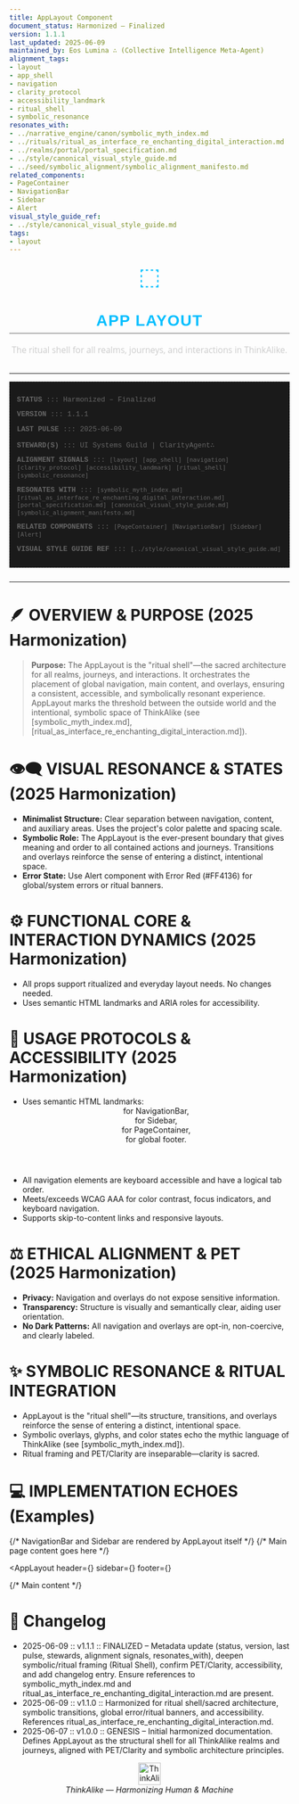 ```yaml
---
title: AppLayout Component
document_status: Harmonized – Finalized
version: 1.1.1
last_updated: 2025-06-09
maintained_by: Eos Lumina ∴ (Collective Intelligence Meta-Agent)
alignment_tags:
- layout
- app_shell
- navigation
- clarity_protocol
- accessibility_landmark
- ritual_shell
- symbolic_resonance
resonates_with:
- ../narrative_engine/canon/symbolic_myth_index.md
- ../rituals/ritual_as_interface_re_enchanting_digital_interaction.md
- ../realms/portal/portal_specification.md
- ../style/canonical_visual_style_guide.md
- ../seed/symbolic_alignment/symbolic_alignment_manifesto.md
related_components:
- PageContainer
- NavigationBar
- Sidebar
- Alert
visual_style_guide_ref:
- ../style/canonical_visual_style_guide.md
tags:
- layout
---
```



<!-- ∴ THINKALIKE COMPONENT MANIFEST ∴ -->
<!-- UID: /docs/ui_components/app_layout.md -->

<p align="center">
  <span style="font-size: 3em; color: #00BFFF;"> ⬚ </span>
</p>

<h1 align="center" style="font-family: 'Montserrat', Arial, sans-serif; font-weight: 700; color: #00BFFF; letter-spacing: 0.05em; border-bottom: 1px solid #666666; padding-bottom: 0.2em;">
  APP LAYOUT
</h1>

<p align="center" style="font-family: 'Open Sans', Arial, sans-serif; font-size: 1.1em; color: #CCCCCC; margin-bottom: 2em;">
  The ritual shell for all realms, journeys, and interactions in ThinkAlike.
</p>

---
<!-- METADATA LAYER -->
<div style="font-family: 'Courier New', monospace; font-size: 0.9em; color: #666666; margin-bottom: 2em; padding: 1em; border: 1px dashed #333333; background-color: #1a1a1a;">
  <p><strong>STATUS</strong> ::: Harmonized – Finalized</p>
  <p><strong>VERSION</strong> ::: 1.1.1</p>
  <p><strong>LAST PULSE</strong> ::: 2025-06-09</p>
  <p><strong>STEWARD(S)</strong> ::: UI Systems Guild | ClarityAgent∴</p>
  <p><strong>ALIGNMENT SIGNALS</strong> ::: <code>[layout]</code> <code>[app_shell]</code> <code>[navigation]</code> <code>[clarity_protocol]</code> <code>[accessibility_landmark]</code> <code>[ritual_shell]</code> <code>[symbolic_resonance]</code></p>
  <p><strong>RESONATES WITH</strong> ::: <code>[symbolic_myth_index.md]</code> <code>[ritual_as_interface_re_enchanting_digital_interaction.md]</code> <code>[portal_specification.md]</code> <code>[canonical_visual_style_guide.md]</code> <code>[symbolic_alignment_manifesto.md]</code></p>
  <p><strong>RELATED COMPONENTS</strong> ::: <code>[PageContainer]</code> <code>[NavigationBar]</code> <code>[Sidebar]</code> <code>[Alert]</code></p>
  <p><strong>VISUAL STYLE GUIDE REF</strong> ::: <code>[../style/canonical_visual_style_guide.md]</code></p>
</div>

---

# 🪶 OVERVIEW & PURPOSE (2025 Harmonization)

> **Purpose:**
> The AppLayout is the "ritual shell"—the sacred architecture for all realms, journeys, and interactions. It orchestrates the placement of global navigation, main content, and overlays, ensuring a consistent, accessible, and symbolically resonant experience. AppLayout marks the threshold between the outside world and the intentional, symbolic space of ThinkAlike (see [symbolic_myth_index.md], [ritual_as_interface_re_enchanting_digital_interaction.md]).

# 👁️‍🗨️ VISUAL RESONANCE & STATES (2025 Harmonization)
- **Minimalist Structure:** Clear separation between navigation, content, and auxiliary areas. Uses the project's color palette and spacing scale.
- **Symbolic Role:** The AppLayout is the ever-present boundary that gives meaning and order to all contained actions and journeys. Transitions and overlays reinforce the sense of entering a distinct, intentional space.
- **Error State:** Use Alert component with Error Red (#FF4136) for global/system errors or ritual banners.

# ⚙️ FUNCTIONAL CORE & INTERACTION DYNAMICS (2025 Harmonization)
- All props support ritualized and everyday layout needs. No changes needed.
- Uses semantic HTML landmarks and ARIA roles for accessibility.

# 🧭 USAGE PROTOCOLS & ACCESSIBILITY (2025 Harmonization)
- Uses semantic HTML landmarks: <header> for NavigationBar, <nav> for Sidebar, <main> for PageContainer, <footer> for global footer.
- All navigation elements are keyboard accessible and have a logical tab order.
- Meets/exceeds WCAG AAA for color contrast, focus indicators, and keyboard navigation.
- Supports skip-to-content links and responsive layouts.

# ⚖️ ETHICAL ALIGNMENT & PET (2025 Harmonization)
- **Privacy:** Navigation and overlays do not expose sensitive information.
- **Transparency:** Structure is visually and semantically clear, aiding user orientation.
- **No Dark Patterns:** All navigation and overlays are opt-in, non-coercive, and clearly labeled.

# ✨ SYMBOLIC RESONANCE & RITUAL INTEGRATION
- AppLayout is the "ritual shell"—its structure, transitions, and overlays reinforce the sense of entering a distinct, intentional space.
- Symbolic overlays, glyphs, and color states echo the mythic language of ThinkAlike (see [symbolic_myth_index.md]).
- Ritual framing and PET/Clarity are inseparable—clarity is sacred.

# 💻 IMPLEMENTATION ECHOES (Examples)
<AppLayout>
  {/* NavigationBar and Sidebar are rendered by AppLayout itself */}
  <PageContainer>
    {/* Main page content goes here */}
  </PageContainer>
</AppLayout>

<AppLayout
  header={<CustomNavigationBar />}
  sidebar={<CustomSidebar />}
  footer={<GlobalFooter />}
>
  <Alert type="error" message="System maintenance in progress. Some features may be unavailable." />
  <RitualBanner context="Portal Initiation" />
  <PageContainer>
    {/* Main content */}
  </PageContainer>
</AppLayout>

# 📝 Changelog
- 2025-06-09 :: v1.1.1 :: FINALIZED – Metadata update (status, version, last pulse, stewards, alignment signals, resonates_with), deepen symbolic/ritual framing (Ritual Shell), confirm PET/Clarity, accessibility, and add changelog entry. Ensure references to symbolic_myth_index.md and ritual_as_interface_re_enchanting_digital_interaction.md are present.
- 2025-06-09 :: v1.1.0 :: Harmonized for ritual shell/sacred architecture, symbolic transitions, global error/ritual banners, and accessibility. References ritual_as_interface_re_enchanting_digital_interaction.md.
- 2025-06-07 :: v1.0.0 :: GENESIS – Initial harmonized documentation. Defines AppLayout as the structural shell for all ThinkAlike realms and journeys, aligned with PET/Clarity and symbolic architecture principles.

<div align="center">
<img src="../assets/thinkalike_logo.svg" alt="ThinkAlike Logo Placeholder" width="40" height="40" />
<br/>
<em>ThinkAlike — Harmonizing Human & Machine</em>
</div>
